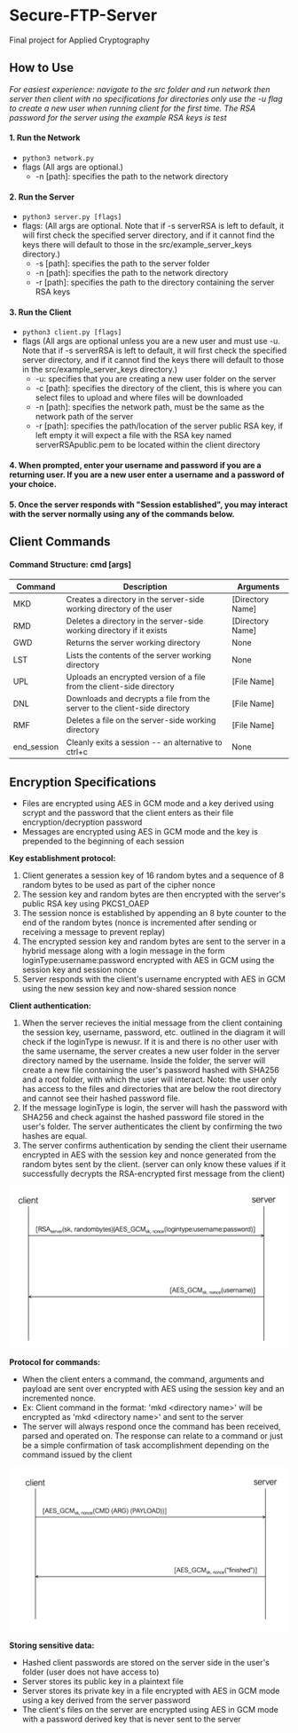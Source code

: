 # Secure-FTP-Server
Final project for Applied Cryptography

## How to Use
*For easiest experience: navigate to the src folder and run network then server then client with no specifications for directories only use the -u flag to create a new user when running client for the first time. The RSA password for the server using the example RSA keys is test*
#### 1. Run the Network
- `python3 network.py`
- flags (All args are optional.)
  - -n [path]: specifies the path to the network directory

#### 2. Run the Server
- `python3 server.py [flags]`
- flags: (All args are optional. Note that if -s serverRSA is left to default, it will first check the specified server directory, and if it cannot find the keys there will default to those in the src/example_server_keys directory.)
  - -s [path]: specifies the path to the server folder
  - -n [path]: specifies the path to the network directory
  - -r [path]: specifies the path to the directory containing the server RSA keys
  
#### 3. Run the Client
- `python3 client.py [flags]`
- flags (All args are optional unless you are a new user and must use -u. Note that if -s serverRSA is left to default, it will first check the specified server directory, and if it cannot find the keys there will default to those in the src/example_server_keys directory.)
  - -u: specifies that you are creating a new user folder on the server
  - -c [path]: specifies the directory of the client, this is where you can select files to upload and where files will be downloaded
  - -n [path]: specifies the network path, must be the same as the network path of the server
  - -r [path]: specifies the path/location of the server public RSA key, if left empty it will expect a file with the RSA key named serverRSApublic.pem to be located within the client directory

#### 4. When prompted, enter your username and password if you are a returning user. If you are a new user enter a username and a password of your choice. 

#### 5. Once the server responds with "Session established", you may interact with the server normally using any of the commands below. 

## Client Commands
#### Command Structure: cmd [args]
|Command|Description|Arguments|
|---|---|---|
|MKD|Creates a directory in the server-side working directory of the user|[Directory Name]|
|RMD|Deletes a directory in the server-side working directory if it exists|[Directory Name]|
|GWD|Returns the server working directory|None|
|LST|Lists the contents of the server working directory|None|
|UPL|Uploads an encrypted version of a file from the client-side directory|[File Name]|
|DNL|Downloads and decrypts a file from the server to the client-side directory|[File Name]|
|RMF|Deletes a file on the server-side working directory|[File Name]|
|end_session|Cleanly exits a session -- an alternative to ctrl+c|None|



## Encryption Specifications
* Files are encrypted using AES in GCM mode and a key derived using scrypt and the password that the client enters as their file encryption/decryption password
* Messages are encrypted using AES in GCM mode and the key is prepended to the beginning of each session

**Key establishment protocol:** 
1. Client generates a session key of 16 random bytes and a sequence of 8 random bytes to be used as part of the cipher nonce 
2. The session key and random bytes are then encrypted with the server's public RSA key using PKCS1_OAEP 
3. The session nonce is established by appending an 8 byte counter to the end of the random bytes (nonce is incremented after sending or receiving a message to prevent replay)
4. The encrypted session key and random bytes are sent to the server in a hybrid message along with a login message in the form loginType:username:password encrypted with AES in GCM using the session key and session nonce
5. Server responds with the client's username encrypted with AES in GCM using the new session key and now-shared session nonce

**Client authentication:**
1. When the server recieves the initial message from the client containing the session key, username, password, etc. outlined in the diagram it will check if the loginType is newusr. If it is and there is no other user with the same username, the server creates a new user folder in the server directory named by the username. Inside the folder, the server will create a new file containing the user's password hashed with SHA256 and a root folder, with which the user will interact. Note: the user only has access to the files and directories that are below the root directory and cannot see their hashed password file.
2. If the message loginType is login, the server will hash the password with SHA256 and check against the hashed password file stored in the user's folder. The server authenticates the client by confirming the two hashes are equal. 
3. The server confirms authentication by sending the client their username encrypted in AES with the session key and nonce generated from the random bytes sent by the client. (server can only know these values if it successfully decrypts the RSA-encrypted first message from the client)

![Session Establishment Diagram](diagrams/a.png)


**Protocol for commands:**
* When the client enters a command, the command, arguments and payload are sent over encrypted with AES using the session key and an incremented nonce. 
* Ex: Client command in the format: 'mkd \<directory name\>' will be encrypted as 'mkd \<directory name\>' and sent to the server
* The server will always respond once the command has been received, parsed and operated on. The response can relate to a command or just be a simple confirmation of task accomplishment depending on the command issued by the client
  
![Command Diagram](diagrams/b.png)


**Storing sensitive data:**
* Hashed client passwords are stored on the server side in the user's folder (user does not have access to)
* Server stores its public key in a plaintext file
* Server stores its private key in a file encrypted with AES in GCM mode using a key derived from the server password
* The client's files on the server are encrypted using AES in GCM mode with a password derived key that is never sent to the server
